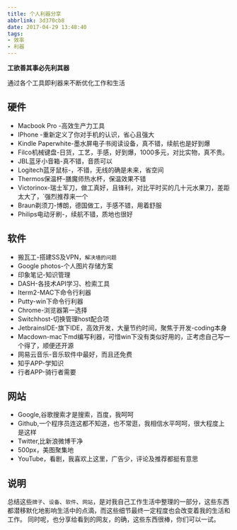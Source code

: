 ```yaml
---
title: 个人利器分享
abbrlink: 3d370cb8
date: 2017-04-29 13:48:40
tags:
- 效率
- 利器
---
```


**工欲善其事必先利其器**

通过各个工具即利器来不断优化工作和生活

## 硬件

+ Macbook Pro -高效生产力工具
+ IPhone -重新定义了你对手机的认识，省心且强大
+ Kindle Paperwhite-墨水屏电子书阅读设备，真不错，续航也是好到爆
+ Filco机械键盘-日货，工艺，手感，好到爆，1000多元，对比实物，真不贵。
+ JBL蓝牙小音箱-真不错，音质可以
+ Logitech蓝牙鼠标-，不错，无线的确是未来，省空间
+ Thermos保温杯-膳魔师热水杯，保温效果不错
+ Victorinox-瑞士军刀，做工真好，且锋利，对比平时买的几十元水果刀，差距太大了，`强烈推荐来一个
+ Braun剃须刀-博朗，德国做工，手感不错，用着舒服
+ Philips电动牙刷-，续航不错，质地也很好

## 软件

+ 搬瓦工-搭建SS及VPN，`解决墙的问题`
+ Google photos-个人图片存储方案
+ 印象笔记-知识管理
+ DASH-各技术API学习、检索工具
+ Iterm2-MAC下命令行利器
+ Putty-win下命令行利器
+ Chrome-浏览器第一选择
+ Switchhost-切换管理host配合项
+ JetbrainsIDE-旗下IDE，高效开发，大量节约时间，聚焦于开发-coding本身
+ Macdown-mac下md编写利器，可惜win下没有类似好用的，正考虑自己写一个得了，顺便还开源
+ 网易云音乐-音乐软件中最好，而且还免费
+ 知乎APP-学知识
+ 行者APP-骑行者需要

## 网站

+ Google,谷歌搜索才是搜索，百度，我呵呵
+ Github,一个程序员连这都不知道，也不常逛，我相信水平呵呵，很大程度上是这样
+ Twitter,比新浪微博干净
+ 500px，美图聚集地
+ YouTube，看剧，我喜欢上这里，广告少，评论及推荐都挺有意思



## 说明

总结这些`牌子`、`设备`、`软件`、`网站`，是对我自己工作生活中整理的一部分，这些东西都潜移默化地影响生活中的点滴，而这些细节最终一定程度也会改变着我的生活和工作。
同时呢，也分享给看到的网友，的确，这些东西很棒，你们可以一试。